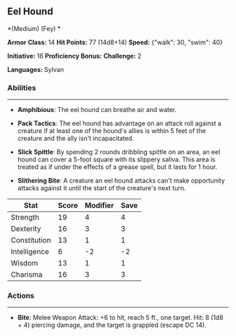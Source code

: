 ## Eel Hound
*(Medium) (Fey) *

**Armor Class:** 14
**Hit Points:** 77 (14d8+14)
**Speed:** {"walk": 30, "swim": 40}

**Initiative:** 16
**Proficiency Bonus:**
**Challenge:** 2

**Languages:** Sylvan

### Abilities
 --- 
- **Amphibious**: The eel hound can breathe air and water.

- **Pack Tactics**: The eel hound has advantage on an attack roll against a creature if at least one of the hound's allies is within 5 feet of the creature and the ally isn't incapacitated.

- **Slick Spittle**: By spending 2 rounds dribbling spittle on an area, an eel hound can cover a 5-foot square with its slippery saliva. This area is treated as if under the effects of a grease spell, but it lasts for 1 hour.

- **Slithering Bite**: A creature an eel hound attacks can't make opportunity attacks against it until the start of the creature's next turn.



| Stat | Score | Modifier | Save |
| ---- | ---- | ---- | ---- |
| Strength | 19 | 4 | 4 |
| Dexterity | 16 | 3 | 3 |
| Constitution | 13 | 1 | 1 |
| Intelligence | 6 | -2 | -2 |
| Wisdom | 13 | 1 | 1 |
| Charisma | 16 | 3 | 3 |

### Actions
 --- 
- **Bite**: Melee Weapon Attack: +6 to hit, reach 5 ft., one target. Hit: 8 (1d8 + 4) piercing damage, and the target is grappled (escape DC 14).

